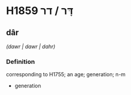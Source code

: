 # H1859 דָּר / דר

## dâr

_(dawr | dawr | dahr)_

### Definition

corresponding to H1755; an age; generation; n-m

- generation
